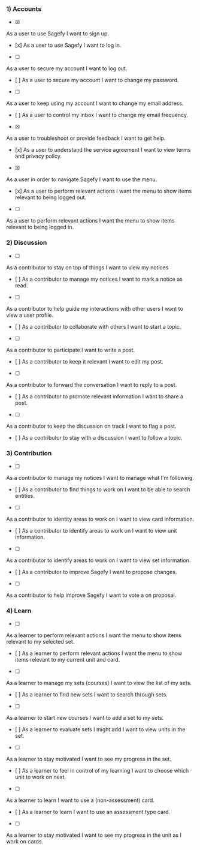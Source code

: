 ### 1) Accounts

- [x]
As a user
to use Sagefy
I want to sign up.
- [x]
As a user
to use Sagefy
I want to log in.
- [ ]
As a user
to secure my account
I want to log out.
- [ ]
As a user
to secure my account
I want to change my password.
- [ ]
As a user
to keep using my account
I want to change my email address.
- [ ]
As a user
to control my inbox
I want to change my email frequency.
- [x]
As a user
to troubleshoot or provide feedback
I want to get help.
- [x]
As a user
to understand the service agreement
I want to view terms and privacy policy.
- [x]
As a user
in order to navigate Sagefy
I want to use the menu.
- [x]
As a user
to perform relevant actions
I want the menu to show items relevant to being logged out.
- [ ]
As a user
to perform relevant actions
I want the menu to show items relevant to being logged in.

### 2) Discussion

- [ ]
As a contributor
to stay on top of things
I want to view my notices
- [ ]
As a contributor
to manage my notices
I want to mark a notice as read.
- [ ]
As a contributor
to help guide my interactions with other users
I want to view a user profile.
- [ ]
As a contributor
to collaborate with others
I want to start a topic.
- [ ]
As a contributor
to participate
I want to write a post.
- [ ]
As a contributor
to keep it relevant
I want to edit my post.
- [ ]
As a contributor
to forward the conversation
I want to reply to a post.
- [ ]
As a contributor
to promote relevant information
I want to share a post.
- [ ]
As a contributor
to keep the discussion on track
I want to flag a post.
- [ ]
As a contributor
to stay with a discussion
I want to follow a topic.

### 3) Contribution

- [ ]
As a contributor
to manage my notices
I want to manage what I'm following.
- [ ]
As a contributor
to find things to work on
I want to be able to search entities.
- [ ]
As a contributor
to identity areas to work on
I want to view card information.
- [ ]
As a contributor
to identify areas to work on
I want to view unit information.
- [ ]
As a contributor
to identify areas to work on
I want to view set information.
- [ ]
As a contributor
to improve Sagefy
I want to propose changes.
- [ ]
As a contributor
to help improve Sagefy
I want to vote a on proposal.

### 4) Learn

- [ ]
As a learner
to perform relevant actions
I want the menu to show items relevant to my selected set.
- [ ]
As a learner
to perform relevant actions
I want the menu to show items relevant to my current unit and card.
- [ ]
As a learner
to manage my sets (courses)
I want to view the list of my sets.
- [ ]
As a learner
to find new sets
I want to search through sets.
- [ ]
As a learner
to start new courses
I want to add a set to my sets.
- [ ]
As a learner
to evaluate sets I might add
I want to view units in the set.
- [ ]
As a learner
to stay motivated
I want to see my progress in the set.
- [ ]
As a learner
to feel in control of my learning
I want to choose which unit to work on next.
- [ ]
As a learner
to learn
I want to use a (non-assessment) card.
- [ ]
As a learner
to learn
I want to use an assessment type card.
- [ ]
As a learner
to stay motivated
I want to see my progress in the unit as I work on cards.
